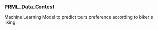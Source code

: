 ### PRML_Data_Contest
Machine Learning Model to predict tours preference according to biker's liking.
